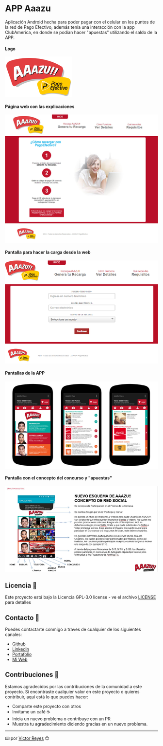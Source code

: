 # APP Aaazu
Aplicación Android hecha para poder pagar con el celular en los puntos de la red de Pago Efectivo, además tenía una interacción con la app ClubAmerica, en donde se podían hacer "apuestas" utilizando el saldo de la APP.

#### Logo
<img src='https://raw.githubusercontent.com/tenshi98/Trabajo_Imagenes/main/APP%20Aaazu/src/aaazu_web.png' />

#### Página web con las explicaciones
<img src='https://raw.githubusercontent.com/tenshi98/Trabajo_Imagenes/main/APP%20Aaazu/src/aaazu_web.jpg' />

#### Pantalla para hacer la carga desde la web
<img src='https://raw.githubusercontent.com/tenshi98/Trabajo_Imagenes/main/APP%20Aaazu/src/Captura.png' />

#### Pantallas de la APP
<img src='https://raw.githubusercontent.com/tenshi98/Trabajo_Imagenes/main/APP%20Aaazu/src/img2.jpg' />

#### Pantalla con el concepto del concurso y "apuestas"
<img src='https://raw.githubusercontent.com/tenshi98/Trabajo_Imagenes/main/APP%20Aaazu/src/img1.jpg' />

## Licencia 📄
Este proyecto está bajo la Licencia GPL-3.0 license - ve el archivo [LICENSE](LICENSE) para detalles

## Contacto 📖
Puedes contactarte conmigo a traves de cualquier de los siguientes canales:
- [Github](https://github.com/tenshi98)
- [Linkedin](https://www.linkedin.com/in/victor-reyes-galvez/)
- [Portafolio](https://tenshi98.github.io/portafolio/)
- [Mi Web](https://web.digitalcreations.cl/)

## Contribuciones 🎁
Estamos agradecidos por las contribuciones de la comunidad a este proyecto. Si encontraste cualquier valor en este proyecto o quieres contribuir, aquí está lo que puedes hacer:

- Comparte este proyecto con otros
- Invítame un café ☕
- Inicia un nuevo problema o contribuye con un PR
- Muestra tu agradecimiento diciendo gracias en un nuevo problema.

---

⌨️ por [Victor Reyes](https://github.com/tenshi98) 😊
